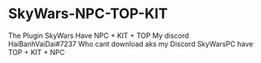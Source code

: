 # SkyWars-NPC-TOP-KIT
The Plugin SkyWars Have NPC + KIT + TOP
My discord HaiBanhVaiDai#7237
Who cant download aks my Discord
SkyWarsPC have TOP + KIT + NPC
